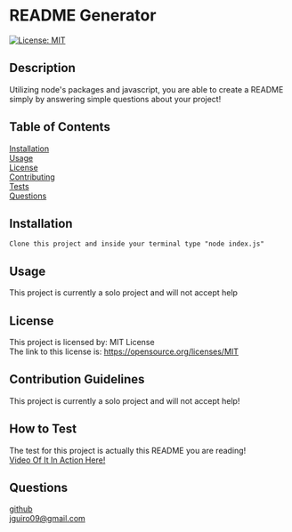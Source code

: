 # README Generator

  [![License: MIT](https://img.shields.io/badge/License-MIT-yellow.svg)](https://opensource.org/licenses/MIT)

## Description

Utilizing node's packages and javascript, you are able to create a README simply by answering simple questions about your project!

## Table of Contents

[Installation](#Installation)  
[Usage](#Usage)  
[License](#License)  
[Contributing](#Contribution-Guidelines)  
[Tests](#How-To-Test)  
[Questions](#Questions)  

## Installation

```Clone this project and inside your terminal type "node index.js"```

## Usage

This project is currently a solo project and will not accept help

## License

  This project is licensed by: MIT License  
  The link to this license is: https://opensource.org/licenses/MIT

## Contribution Guidelines

This project is currently a solo project and will not accept help!

## How to Test

The test for this project is actually this README you are reading!  
[Video Of It In Action Here!](https://www.youtube.com/watch?v=aOQNw4y-B6M&ab_channel=JacobGuiro) 

## Questions

[github](https://github.com/jguiro09)  
jguiro09@gmail.com  
